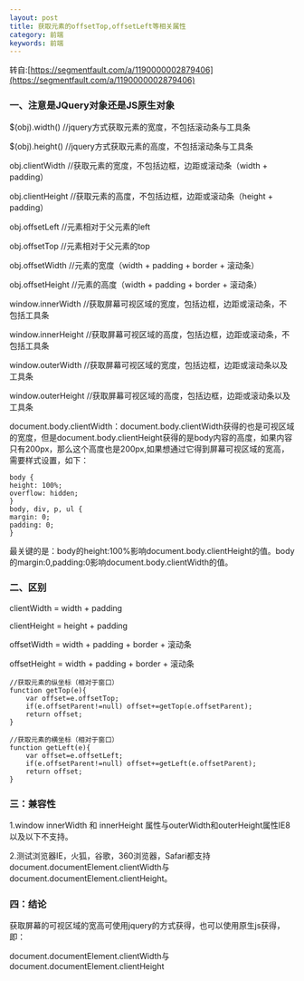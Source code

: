 ```yaml
---
layout: post
title: 获取元素的offsetTop,offsetLeft等相关属性
category: 前端
keywords: 前端
---
```


转自:[https://segmentfault.com/a/1190000002879406](https://segmentfault.com/a/1190000002879406)

### 一、注意是JQuery对象还是JS原生对象
$(obj).width() //jquery方式获取元素的宽度，不包括滚动条与工具条

$(obj).height() //jquery方式获取元素的高度，不包括滚动条与工具条

obj.clientWidth //获取元素的宽度，不包括边框，边距或滚动条（width + padding）

obj.clientHeight //获取元素的高度，不包括边框，边距或滚动条（height + padding）

obj.offsetLeft //元素相对于父元素的left

obj.offsetTop //元素相对于父元素的top

obj.offsetWidth //元素的宽度（width + padding + border + 滚动条）

obj.offsetHeight //元素的高度（width + padding + border + 滚动条）

window.innerWidth //获取屏幕可视区域的宽度，包括边框，边距或滚动条，不包括工具条

window.innerHeight //获取屏幕可视区域的高度，包括边框，边距或滚动条，不包括工具条

window.outerWidth //获取屏幕可视区域的宽度，包括边框，边距或滚动条以及工具条

window.outerHeight //获取屏幕可视区域的高度，包括边框，边距或滚动条以及工具条

document.body.clientWidth：document.body.clientWidth获得的也是可视区域的宽度，但是document.body.clientHeight获得的是body内容的高度，如果内容只有200px，那么这个高度也是200px,如果想通过它得到屏幕可视区域的宽高，需要样式设置，如下：
```
body {
height: 100%;
overflow: hidden;
}
body, div, p, ul {
margin: 0;
padding: 0;
}
```     
最关键的是：body的height:100%影响document.body.clientHeight的值。body的margin:0,padding:0影响document.body.clientWidth的值。


### 二、区别
clientWidth = width + padding

clientHeight = height + padding

offsetWidth = width + padding + border + 滚动条

offsetHeight = width + padding + border + 滚动条
```
//获取元素的纵坐标（相对于窗口）
function getTop(e){
    var offset=e.offsetTop;
    if(e.offsetParent!=null) offset+=getTop(e.offsetParent);
    return offset;
}
```


```
//获取元素的横坐标（相对于窗口）
function getLeft(e){
    var offset=e.offsetLeft;
    if(e.offsetParent!=null) offset+=getLeft(e.offsetParent);
    return offset;
}
```

### 三：兼容性
1.window innerWidth 和 innerHeight 属性与outerWidth和outerHeight属性IE8以及以下不支持。

2.测试浏览器IE，火狐，谷歌，360浏览器，Safari都支持document.documentElement.clientWidth与document.documentElement.clientHeight。


### 四：结论
获取屏幕的可视区域的宽高可使用jquery的方式获得，也可以使用原生js获得，即：

document.documentElement.clientWidth与document.documentElement.clientHeight

